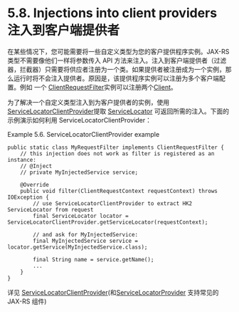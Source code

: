 5.8. Injections into client providers 注入到客户端提供者
========================
 
在某些情况下，您可能需要将一些自定义类型为您的客户提供程序实例。JAX-RS 类型不需要像他们一样将参数传入 API 方法来注入。注入到客户端提供者（过滤器，拦截器）只需要将供应者注册为一个类。如果提供者被注册成为一个实例，那么运行时将不会注入提供者。原因是，该提供程序实例可以注册为多个客户端配置。例如 一个 [ClientRequestFilter](http://jax-rs-spec.java.net/nonav/2.0/apidocs/javax/ws/rs/client/ClientRequestFilter.html)实例可以注册两个[Client](http://jax-rs-spec.java.net/nonav/2.0/apidocs/javax/ws/rs/client/Client.html)。

为了解决一个自定义类型注入到为客户提供者的实例，使用[ServiceLocatorClientProvider](https://jersey.java.net/apidocs/2.16/jersey/org/glassfish/jersey/client/ServiceLocatorClientProvider.html)提取 [ServiceLocator](https://hk2.java.net/apidocs/org/glassfish/hk2/api/ServiceLocator.html) 可返回所需的注入。下面的示例演示如何利用 ServiceLocatorClientProvider：

Example 5.6. ServiceLocatorClientProvider example
	
	public static class MyRequestFilter implements ClientRequestFilter {
	    // this injection does not work as filter is registered as an instance:
	    // @Inject
	    // private MyInjectedService service;
	 
	    @Override
	    public void filter(ClientRequestContext requestContext) throws IOException {
	        // use ServiceLocatorClientProvider to extract HK2 ServiceLocator from request
	        final ServiceLocator locator = ServiceLocatorClientProvider.getServiceLocator(requestContext);
	 
	        // and ask for MyInjectedService:
	        final MyInjectedService service = locator.getService(MyInjectedService.class);
	 
	        final String name = service.getName();
	        ...
	    }
	}

详见 [ServiceLocatorClientProvider](https://jersey.java.net/apidocs/2.16/jersey/org/glassfish/jersey/client/ServiceLocatorClientProvider.html)(和[ServiceLocatorProvider](https://jersey.java.net/apidocs/2.14/jersey/org/glassfish/jersey/ServiceLocatorProvider.html) 支持常见的 JAX-RS 组件)